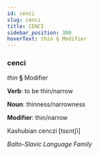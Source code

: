 ```yaml
---
id: cenci
slug: cenci
title: CENCİ
sidebar_position: 300
hoverText: thin § Modifier
---
```


### cenci

*thin* **§** Modifier

**Verb**: to be thin/narrow

**Noun**: thinness/narrowness

**Modifier**: thin/narrow

Kashubian cenczi [tsɛntʃi]

*Balto-Slavic Language Family*